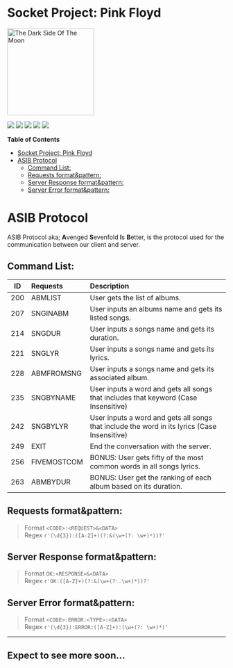 # Socket Project: Pink Floyd

<img src="https://i1.sndcdn.com/artworks-000374202633-pqm4gy-t500x500.jpg" alt="The Dark Side Of The Moon" width="200"/>

![](https://img.shields.io/github/stars/tails-pm/magshimim-pink-floyd) ![](https://img.shields.io/github/forks/tails-pm/magshimim-pink-floyd) ![](https://img.shields.io/github/v/tag/tails-pm/magshimim-pink-floyd) ![](https://img.shields.io/github/v/release/tails-pm/magshimim-pink-floyd) ![](https://img.shields.io/github/issues/tails-pm/magshimim-pink-floyd)

**Table of Contents**

- [Socket Project: Pink Floyd](#socket-project-pink-floyd)
- [ASIB Protocol](#asib-protocol)
  - [Command List:](#command-list)
  - [Requests format&pattern:](#requests-formatpattern)
  - [Server Response format&pattern:](#server-response-formatpattern)
  - [Server Error format&pattern:](#server-error-formatpattern)

# ASIB Protocol

ASIB Protocol aka; **A**venged **S**evenfold **I**s **B**etter, is the protocol used for the communication between our client and server.

## Command List:

| ID  | Requests    | Description                                                                                  |
| :-: | :---------- | :------------------------------------------------------------------------------------------- |
| 200 | ABMLIST     | User gets the list of albums.                                                                |
| 207 | SNGINABM    | User inputs an albums name and gets its listed songs.                                        |
| 214 | SNGDUR      | User inputs a songs name and gets its duration.                                              |
| 221 | SNGLYR      | User inputs a songs name and gets its lyrics.                                                |
| 228 | ABMFROMSNG  | User inputs a songs name and gets its associated album.                                      |
| 235 | SNGBYNAME   | User inputs a word and gets all songs that includes that keyword (Case Insensitive)          |
| 242 | SNGBYLYR    | User inputs a word and gets all songs that include the word in its lyrics (Case Insensitive) |
| 249 | EXIT        | End the conversation with the server.                                                        |
| 256 | FIVEMOSTCOM | BONUS: User gets fifty of the most common words in all songs lyrics.                         |
| 263 | ABMBYDUR    | BONUS: User get the ranking of each album based on its duration.                             |

## Requests format&pattern:

> Format `<CODE>:<REQUEST>&<DATA>`  
> Regex `r'(\d{3}):([A-Z]+)(?:&(\w+(?: \w+)*))?'`

## Server Response format&pattern:

> Format `OK:<RESPONSE>&<DATA>`  
> Regex `r'OK:([A-Z]+)(?:&(\w+(?:.\w+)*))?'`

## Server Error format&pattern:

> Format `<CODE>:ERROR:<TYPE>:<DATA>`  
> Regex `r'(\d{3}):ERROR:([A-Z]+):(\w+(?: \w+)*)'`

---

<h2>Expect to see more soon...</h2>
